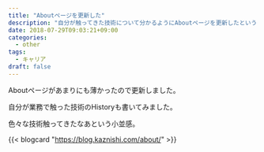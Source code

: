 ```yaml
---
title: "Aboutページを更新した"
description: "自分が触ってきた技術について分かるようにAboutページを更新したというお知らせ"
date: 2018-07-29T09:03:21+09:00
categories:
  - other
tags:
  - キャリア
draft: false
---
```


Aboutページがあまりにも薄かったので更新しました。

自分が業務で触った技術のHistoryも書いてみました。

色々な技術触ってきたなあという小並感。

{{< blogcard "https://blog.kaznishi.com/about/" >}}
